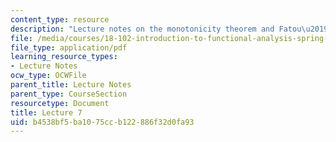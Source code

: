 ```yaml
---
content_type: resource
description: "Lecture notes on the monotonicity theorem and Fatou\u2019s Lemma."
file: /media/courses/18-102-introduction-to-functional-analysis-spring-2009/b4538bf5ba1075ccb122886f32d0fa93_MIT18_102s09_lec07.pdf
file_type: application/pdf
learning_resource_types:
- Lecture Notes
ocw_type: OCWFile
parent_title: Lecture Notes
parent_type: CourseSection
resourcetype: Document
title: Lecture 7
uid: b4538bf5-ba10-75cc-b122-886f32d0fa93
---
```

